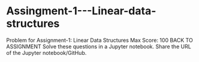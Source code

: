 # Assingment-1---Linear-data-structures
Problem for Assignment-1: Linear Data Structures  Max Score: 100  BACK TO ASSIGNMENT  Solve these questions in a Jupyter notebook. Share the URL of the Jupyter notebook/GitHub.

